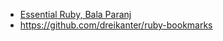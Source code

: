 - [Essential Ruby, Bala Paranj](https://www.gitbook.com/book/bparanj/ruby-basics)
- https://github.com/dreikanter/ruby-bookmarks
